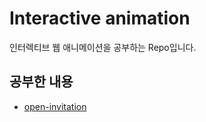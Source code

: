 # Interactive animation

인터렉티브 웹 애니메이션을 공부하는 Repo입니다.

## 공부한 내용

- [open-invitation](https://github.com/yunjeoming/interactive-animation/tree/main/open-invitation)